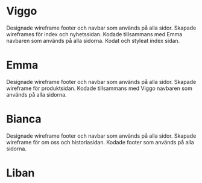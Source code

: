# Viggo
Designade wireframe footer och navbar som används på alla sidor.
Skapade wireframes för index och nyhetssidan.
Kodade tillsammans med Emma navbaren som används på alla sidorna.
Kodat och styleat index sidan.

# Emma
Designade wireframe footer och navbar som används på alla sidor.
Skapade wireframe för produktsidan.
Kodade tillsammans med Viggo navbaren som används på alla sidorna.

# Bianca 
Designade wireframe footer och navbar som används på alla sidor.
Skapade wireframe för om oss och historiasidan.
Kodade footer som används på alla sidorna.

# Liban 
